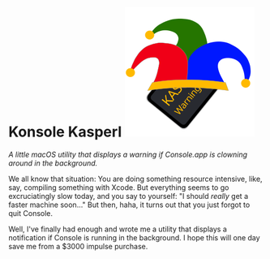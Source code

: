 # Konsole Kasperl ![](ImageSources/Icon128.svg)
_A little macOS utility that displays a warning if Console.app is clowning around in the background._


We all know that situation: You are doing something resource intensive, like, say, compiling something with Xcode. But everything seems to go excruciatingly slow today, and you say to yourself: "I should _really_ get a faster machine soon..." But then, haha, it turns out that you just forgot to quit Console.

Well, I've finally had enough and wrote me a utility that displays a notification if Console is running in the background. I hope this will one day save me from a $3000 impulse purchase.

